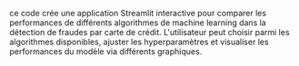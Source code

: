ce code crée une application Streamlit interactive pour comparer les performances de différents algorithmes de machine learning dans la détection de fraudes par carte de crédit. L'utilisateur peut choisir parmi les algorithmes disponibles, ajuster les hyperparamètres et visualiser les performances du modèle via différents graphiques.






